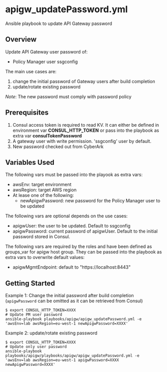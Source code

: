 # apigw_updatePassword.yml

Ansible playbook to update API Gateway password

## Overview

Update API Gateway user password of:
- Policy Manager user ssgconfig

The main use cases are:

1. change the initial password of Gateway users after build completion
2. update/rotate existing password 

*Note*: The new password must comply with password policy
 
## Prerequisites

1. Consul access token is required to read KV. It can either be defined in environment var **CONSUL_HTTP_TOKEN** or pass into the playbook as extra var **consulTokenPassword**
2. A gateway user with write permission. 'ssgconfig' user by default.
3. New password checked out from CyberArk

## Variables Used

The following vars must be passed into the playook as extra vars:
- awsEnv: target environment
- awsRegion: target AWS region
- At lease one of the following:
  - newApigwPassword: new password for the Policy Manager user to be updated

The following vars are optional depends on the use cases:
- apigwUser: the user to be updated. Default to ssgconfig
- apigwPassword: current password of apigwUser. Default to the initial password stored in Consul. 

The following vars are required by the roles and have been defined as groups_var for apigw host group. They can be passed into the playbook as extra vars to overwrite default values:
- apigwMgmtEndpoint: default to "https://localhost:8443"

## Getting Started

Example 1: Change the initial password after build completion (`apigwPassword` can be omitted as it can be retrieved from Consul)
```
$ export CONSUL_HTTP_TOKEN=XXXX
# Update PM user password
ansible-playbook playbooks/apigw/apigw_updatePassword.yml -e 'awsEnv=lab awsRegion=eu-west-1 newApigwPassword=XXXX'
```

Example 2: update/rotate existing password 
```
$ export CONSUL_HTTP_TOKEN=XXXX
# Update only user password
ansible-playbook playbooks/apigw/playbooks/apigw/apigw_updatePassword.yml -e 'awsEnv=lab awsRegion=eu-west-1 apigwPassword=XXXX newApigwPassword=XXXX'
```


